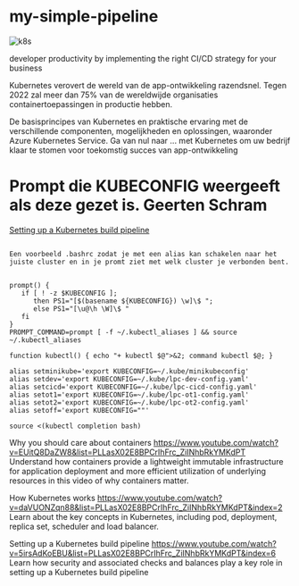# my-simple-pipeline

![k8s](https://github.com/boschpeter/Kubernetes/blob/master/pictures/kubernetes_in_five_minutes.png)


developer productivity by implementing the right CI/CD strategy for your business

Kubernetes verovert de wereld van de app-ontwikkeling razendsnel. Tegen 2022 zal meer dan 75% van de wereldwijde organisaties containertoepassingen in productie hebben.

De basisprincipes van Kubernetes en praktische ervaring met de verschillende componenten, mogelijkheden en oplossingen, waaronder Azure Kubernetes Service. 
Ga van nul naar ... met Kubernetes om uw bedrijf klaar te stomen voor toekomstig succes van app-ontwikkeling


# Prompt die KUBECONFIG weergeeft als deze gezet is.  Geerten Schram

[Setting up a Kubernetes build pipeline](https://www.youtube.com/watch?v=5irsAdKoEBU&list=PLLasX02E8BPCrIhFrc_ZiINhbRkYMKdPT&index=6)


````

Een voorbeeld .bashrc zodat je met een alias kan schakelen naar het juiste cluster en in je promt ziet met welk cluster je verbonden bent.


prompt() {
   if [ ! -z $KUBECONFIG ]; 
      then PS1="[$(basename ${KUBECONFIG}) \w]\$ ";
      else PS1="[\u@\h \W]\$ "
   fi 
}
PROMPT_COMMAND=prompt [ -f ~/.kubectl_aliases ] && source ~/.kubectl_aliases

function kubectl() { echo "+ kubectl $@">&2; command kubectl $@; }

alias setminikube='export KUBECONFIG=~/.kube/minikubeconfig'
alias setdev='export KUBECONFIG=~/.kube/lpc-dev-config.yaml'
alias setcicd='export KUBECONFIG=~/.kube/lpc-cicd-config.yaml'
alias setot1='export KUBECONFIG=~/.kube/lpc-ot1-config.yaml'
alias setot2='export KUBECONFIG=~/.kube/lpc-ot2-config.yaml'
alias setoff='export KUBECONFIG=""'

source <(kubectl completion bash)
````


Why you should care about containers
https://www.youtube.com/watch?v=EUitQ8DaZW8&list=PLLasX02E8BPCrIhFrc_ZiINhbRkYMKdPT
Understand how containers provide a lightweight immutable infrastructure for application deployment and more 
efficient utilization of underlying resources in this video of why containers matter. 

How Kubernetes works
https://www.youtube.com/watch?v=daVUONZqn88&list=PLLasX02E8BPCrIhFrc_ZiINhbRkYMKdPT&index=2  
Learn about the key concepts in Kubernetes, including pod, deployment, replica set, scheduler and load balancer. 


Setting up a Kubernetes build pipeline
https://www.youtube.com/watch?v=5irsAdKoEBU&list=PLLasX02E8BPCrIhFrc_ZiINhbRkYMKdPT&index=6
Learn how security and associated checks and balances play a key role in setting up a Kubernetes build pipeline
